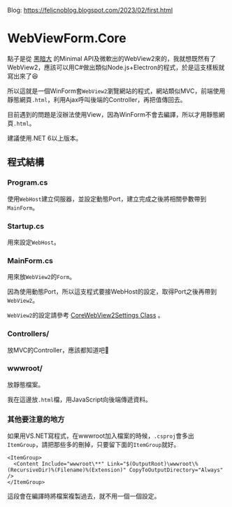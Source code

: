 [webview2Settings]: https://learn.microsoft.com/en-us/dotnet/api/microsoft.web.webview2.core.corewebview2settings "CoreWebView2Settings Class"
[darkthread]: https://blog.darkthread.net/ "黑暗執行緒"

Blog: https://felicnoblog.blogspot.com/2023/02/first.html

# WebViewForm.Core

點子是從 [黑暗大][darkthread] 的Minimal API及微軟出的WebView2來的，我就想既然有了WebView2，應該可以用C#做出類似Node.js+Electron的程式，於是這支樣板就寫出來了😆

所以這就是一個WinForm套`WebView2`瀏覽網站的程式，網站類似MVC，前端使用靜態網頁`.html`，利用Ajax呼叫後端的Controller，再把值傳回去。

目前遇到的問題是沒辦法使用View，因為WinForm不會去編譯，所以才用靜態網頁`.html`。

建議使用.NET 6以上版本。

## 程式結構

### Program.cs

使用`WebHost`建立伺服器，並設定動態Port，建立完成之後將相關參數帶到`MainForm`。

### Startup.cs

用來設定`WebHost`。

### MainForm.cs

用來放`WebView2`的`Form`。

因為使用動態Port，所以這支程式要接WebHost的設定，取得Port之後再帶到`WebView2`。

`WebView2`的設定請參考 [CoreWebView2Settings Class][webview2Settings] 。

### Controllers/

放MVC的Controller，應該都知道吧🤣

### wwwroot/

放靜態檔案。

我在這邊放`.html`檔，用JavaScript向後端傳遞資料。

### 其他要注意的地方

如果用VS.NET寫程式，在wwwroot加入檔案的時候，`.csproj`會多出`ItemGroup`，請把那些多的刪掉，只要留下面的`ItemGroup`就好。

```csproj
<ItemGroup>
  <Content Include="wwwroot\**" Link="$(OutputRoot)\wwwroot\%(RecursiveDir)%(Filename)%(Extension)" CopyToOutputDirectory="Always" />
</ItemGroup>
```

這段會在編譯時將檔案複製過去，就不用一個一個設定。